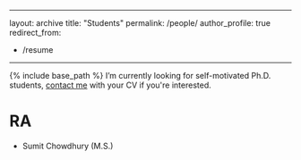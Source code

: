 
---
layout: archive
title: "Students"
permalink: /people/
author_profile: true
redirect_from:
  - /resume
---

{% include base_path %}
I’m currently looking for self-motivated Ph.D. students, [contact me](haofanc@hawaii.edu) with your CV if you're interested.

RA
======
* Sumit Chowdhury (M.S.)

  

